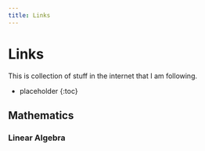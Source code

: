 ```yaml
---
title: Links
---
```


# Links


This is collection of stuff in the internet that I am following.

* placeholder
{:toc}

## Mathematics

### Linear Algebra
